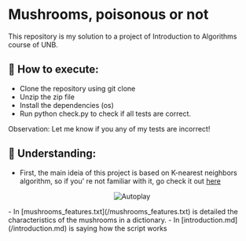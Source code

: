 # Mushrooms, poisonous or not
This repository is my solution to a project of Introduction to Algorithms course of UNB.

## 🚀 How to execute:
- Clone the repository using git clone
- Unzip the zip file
- Install the dependencies (os)
- Run python check.py to check if all tests are correct.

Observation: Let me know if you any of my tests are incorrect!

## 🔎 Understanding:
- First, the main ideia of this project is based on K-nearest neighbors algorithm, so if you' re not familiar with it, go check it out [here](https://en.wikipedia.org/wiki/K-nearest_neighbors_algorithm)
<p align="center">
    <img src="https://aimlsite.files.wordpress.com/2017/10/knn.png?w=1008" alt="Autoplay"/>
</p>
- In [mushrooms_features.txt](/mushrooms_features.txt) is detailed the characteristics of the mushrooms in a dictionary.
- In [introduction.md](/introduction.md) is saying how the script works
